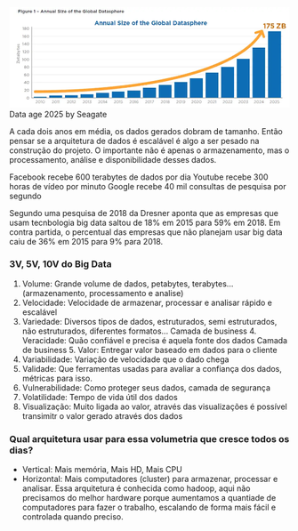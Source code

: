 ![alt text](anualsizebigdata.jpg "Crescimento anual dos dados")
Data age 2025 by Seagate

A cada dois anos em média, os dados gerados dobram de tamanho. Então pensar se a arquitetura de dados é escalável é algo a ser pesado na construção do projeto. O importante não é apenas o armazenamento, mas o processamento, análise e disponibilidade desses dados.

Facebook recebe 600 terabytes de dados por dia
Youtube recebe 300 horas de vídeo por minuto
Google recebe 40 mil consultas de pesquisa por segundo

Segundo uma pesquisa de 2018 da Dresner aponta que as empresas que usam tecnbologia big data saltou de 18% em 2015 para 59% em 2018. Em contra partida, o percentual das empresas que não planejam usar big data caiu de 36% em 2015 para 9% para 2018.

### 3V, 5V, 10V do Big Data

1. Volume: Grande volume de dados, petabytes, terabytes... (armazenamento, processamento e analise)
2. Velocidade: Velocidade de armazenar, processar e analisar rápido e escalável
3. Variedade: Diversos tipos de dados, estruturados, semi estruturados, não estruturados, diferentes formatos...
Camada de business 4. Veracidade: Quão confiável e precisa é aquela fonte dos dados
Camada de business 5. Valor: Entregar valor baseado em dados para o cliente
6. Variabilidade: Variação de velocidade que o dado chega
7. Validade: Que ferramentas usadas para avaliar a confiança dos dados, métricas para isso.
8. Vulnerabilidade: Como proteger seus dados, camada de segurança
9. Volatilidade: Tempo de vida útil dos dados
10. Visualização: Muito ligada ao valor, através das visualizações é possível transimitr o valor gerado através dos dados

### Qual arquitetura usar para essa volumetria que cresce todos os dias?

- Vertical: Mais memória, Mais HD, Mais CPU
- Horizontal: Mais computadores (cluster) para armazenar, processar e analisar. Essa arquitetura é conhecida como hadoop, aqui não precisamos do melhor hardware porque aumentamos a quantiade de computadores para fazer o trabalho, escalando de forma mais fácil e controlada quando preciso.